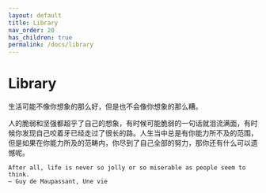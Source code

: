 ```yaml
---
layout: default
title: Library
nav_order: 20
has_children: true
permalink: /docs/library
---
```


# Library

生活可能不像你想象的那么好，但是也不会像你想象的那么糟。

人的脆弱和坚强都超乎了自己的想象，有时候可能脆弱的一句话就泪流满面，有时候你发现自己咬着牙已经走过了很长的路。人生当中总是有你能力所不及的范围，但是如果在你能力所及的范畴内，你尽到了自己全部的努力，那你还有什么可以遗憾呢。

```shell
After all, life is never so jolly or so miserable as people seem to think.
― Guy de Maupassant, Une vie
```